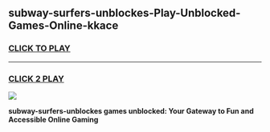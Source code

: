 
## subway-surfers-unblockes-Play-Unblocked-Games-Online-kkace
<h3>
<a href="https://premium76.site?title=subway-surfers-unblockes&ref=25A">CLICK TO PLAY</a></h3>
<hr>

<h3>
<a href="https://premium76.site?title=subway-surfers-unblockes&ref=25A">CLICK 2 PLAY</a>
  
</h3>

<a href="https://premium76.site?title=subway-surfers-unblockes&ref=25A"><img src="https://clearcache.store/games.png"></a>


**subway-surfers-unblockes games unblocked: Your Gateway to Fun and Accessible Online Gaming**
